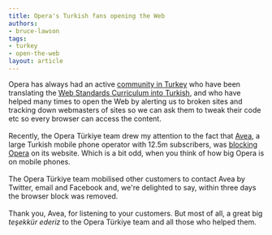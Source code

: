 ```yaml
---
title: Opera's Turkish fans opening the Web
authors:
- bruce-lawson
tags:
- turkey
- open-the-web
layout: article
---
```

Opera has always had an active <a href="http://www.operaturkiye.net/" target="_blank">community in Turkey</a> who have been translating the <a href="http://www.w3.org/community/webed/wiki/Turkish_international_project" target="_blank">Web Standards Curriculum into Turkish</a>, and who have helped many times to open the Web by alerting us to broken sites and tracking down webmasters of sites so we can ask them to tweak their code etc so every browser can access the content.<br/><br/>Recently, the Opera Türkiye  team drew my attention to the fact that <a href="http://en.wikipedia.org/wiki/Avea" target="_blank">Avea</a>, a large Turkish mobile phone operator with 12.5m subscribers, was <a href="http://translate.google.com/translate?sl=tr&amp;tl=en&amp;js=n&amp;prev=_t&amp;hl=en&amp;ie=UTF-8&amp;layout=2&amp;eotf=1&amp;u=http%3A%2F%2Fwww.operaturkiye.net%2Fopera-avea-online-islemler-menusu-ve-iki-ay" target="_blank">blocking Opera</a> on its website. Which is a bit odd, when you think of how big Opera is on mobile phones.<br/><br/>The Opera Türkiye  team mobilised other customers to contact Avea by Twitter, email and Facebook and, we&#39;re delighted to say, within three days the browser block was removed.<br/><br/>Thank you, Avea, for listening to your customers. But most of all, a great big <i lang="tr">teşekkür ederiz</i> to the Opera Türkiye team and all those who helped them.
